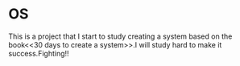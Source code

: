 # OS
This is a project that I start to study creating a system based on the book&lt;&lt;30 days to create a system>>.I will study hard to make it success.Fighting!!
